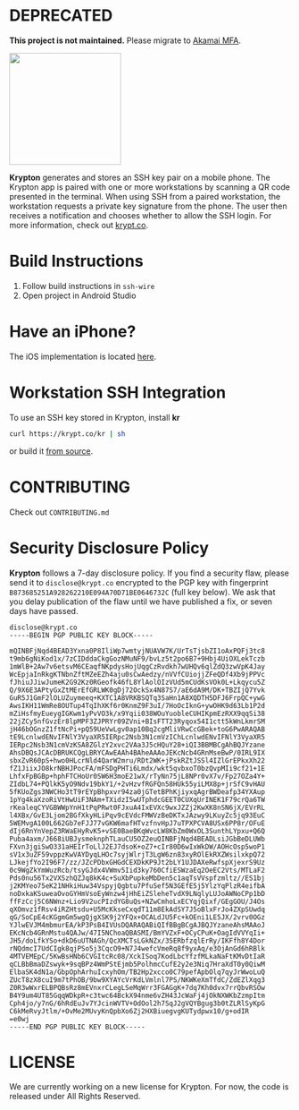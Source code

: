 # DEPRECATED

**This project is not maintained.** Please migrate to [Akamai MFA](https://mfa.akamai.com/help).

<a href="https://krypt.co"><img src="https://krypt.co/static/dist/img/krypton_core_logo.svg" width="200"/> </a>

__Krypton__ generates and stores an SSH key pair on a mobile phone. The
Krypton app is paired with one or more workstations by scanning a QR code
presented in the terminal. When using SSH from a paired workstation, the
workstation requests a private key signature from the phone. The user then
receives a notification and chooses whether to allow the SSH login. For more
information, check out [krypt.co](https://krypt.co).

# Build Instructions
1) Follow build instructions in `ssh-wire`
2) Open project in Android Studio

# Have an iPhone?
The iOS implementation is located [here](https://github.com/kryptco/krypton-ios).

# Workstation SSH Integration
To use an SSH key stored in Krypton, install __kr__
```sh
curl https://krypt.co/kr | sh
```
or build it [from source](https://github.com/kryptco/kr).

# CONTRIBUTING
Check out `CONTRIBUTING.md`

# Security Disclosure Policy
__Krypton__ follows a 7-day disclosure policy. If you find a security flaw,
please send it to `disclose@krypt.co` encrypted to the PGP key with fingerprint
`B873685251A928262210E094A70D71BE0646732C` (full key below). We ask that you
delay publication of the flaw until we have published a fix, or seven days have
passed.

```
disclose@krypt.co
-----BEGIN PGP PUBLIC KEY BLOCK-----

mQINBFjNqd4BEAD3Yxna0P8IliWp7wmtyjNUAVW7K/UrTsTjsbZI1oAxPQFj3tc8
t9mb6gNiKod1x/7zCIDddaCkgGozNMuNF9/bvLz5t2po6B7+9Hbj4UiOXLekTczb
1mWlB+2Aw7v6etsvM6CEaqfNKpdysHojUqgCzRvdkh7wUHQv6qlZdQ3zwVpK4Jay
WcEpjaInRkgKTNbnZftMZeEZh4aju0sCwAedzy/nVVfCUiojjZFeQDf4Xb9jPPVc
fJhiuJJiwJumeK2G92Kz0RGeofk46fL8YlAolOIzVUd5mCUdKsVOk0L+Lkqycu5Z
Q/9X6E3APtyGxZtMErEfGRLWK0gDj72OckSx4N87S7/aE6dA9M/DK+TBZIjQ7Yvk
GuR5J1GmF2lOLUZuymeeq+KXTC1A8VRKBSQTq3SaHn1A8XQDTH5DFJ6FrpQC+ywG
AwsIKH11WmRe8OUTup4TqIhXKf6r0KnmZ9F3uI/7HoOcIknG+ywOHK9d63Lb1P2d
mZiHsfmyEueygIGKwm1yPvVO3k/x9Yqii038WOuYuobleCUHIKpmEzRXX9qqSi38
22jZCy5nfGvzEr8lpMPF3ZJPRYr09ZVni+BIsFTT23Ryqox54I1ctt5kWnLkmrSM
jH46bOGnzZ1ftNcPi+pQ59UeVwLgv0ap10Bq2cgMliVRwCcGBek+toG6PwARAQAB
tE9LcnlwdENvIFNlY3VyaXR5IERpc2Nsb3N1cmVzIChLcnlwdENvIFNlY3VyaXR5
IERpc2Nsb3N1cmVzKSA8ZGlzY2xvc2VAa3J5cHQuY28+iQI3BBMBCgAhBQJYzane
AhsDBQsJCAcDBRUKCQgLBRYCAwEAAh4BAheAAAoJEKcNcb4GRnMseBwP/0IRL9IX
sbxZvR60pS+hwo0HLcrNld4QarW2mru/RDt2WK+jPskRZtJSSl4IZlGrEPkxXh22
fZ1JiixJO8krNBHJPocFA/mFSDgPHTi6Lmdx/wkt5qvbxoT0bzQvpMIi9cf21+1E
LhfxFpBGBp+hphFTCHoUr0SW6H3moE21wX/rTyNn75jL8NPr0vX7v/Fp27OZa4Y+
ZIdbL74+PQlkK5yO9Ndv19bkY1/+2vHzvfRGFQn58HUk55yiLMX8p+jrSfC9vHAU
5fKUoZgs3NWCHo3tT9rEYpBhpxvr94za0jGTetBPhKjiyxqAgrBWDeafp34YXAup
1pYg4kaXzoRiVtHwUiF3NAm+TXidzI5wUTphdcGEET0CUXqUrINEK1F79crQa6TW
rKealeqCYVGBWWpYnH1tPqPRwt0FJxuA4IxEVXc9wxJZZj2KwXK8nSN6jX/EVrRL
l4XBx/GvE3Ljom2BGfXkyHLiPqv9cEVdcFMWVzBeDKTxJAzwy9LKuyZc5jq93EuC
5WEMvgA100L662Gb7eFJJ77vGKW6mafHTvzfnvHpJ7uTPXPCVA8USx6PP8r/OFuE
dIj6RnYnVepZ3RWaEHyRvK5+vSE0BaeBKqWvcLW8KbZm0WxOL3SunthLYpxu+Q6Q
Puba4axm/J668iUBJysmeknphTLauCU5OZ2euQINBFjNqd4BEADLsiJGbBeDLUWb
FXvn3jgiSwO331aHEIrToLlJ2EJ7dsoK+oZ7+cIr80D6wIxWkDW/AOHcOsp5woP1
sV1x3uZF59vppzKwVAYDyqLHOc7syjWlrjT3LgW6zn83xyROlEkRXZWsilxkpQ72
LJkejfYo2I96F7/zz/JZcPDbxGHGdCEXDkKP9Jt2bLY1UJDAXeRwfspXjexrS9Uz
0c9WgZkYmWuzRcb/tsyGJdx4VWmv5Iid3ky760CfiESWzaEq2OeEC2Vts/MTLaF2
Pds0nu56Tx2VXSzhQZJq8kK4c+SuXbPupkeMbDen5c1aqTsVVspfzmltz//ES1bj
j2KMYeo75eK21NHkiHuw34VspyjQgbtu7PfuSef5N3GEfE5j5YlzYqPlzR4eifbA
noDxkaKSuweaOvoGYHmVsoEyWnzw4jHhEiZSleheTvdX9LNqlyLUJoAWNoCPp1bD
ffFzCcj5C6NWnz+Lio9V2ucPIzdYG8uQs+NZwCmhoLxECYqjQixf/GEgGOU/J4Os
qXOmvz1fRsv4iRZHtsdu+U5McKkseCxqdT11m8EkAdSY7J5oBlxFrJo4ZXpSUwdq
qG/SoCpE4cKGgmGm5wgQjgXSK9j2YFQx+OCALdJU5Fc+kOEni1LE5JX/2vrv0OGz
YJlwEVJM4mbmurEA/kP3PsB4IVUsDQARAQABiQIfBBgBCgAJBQJYzaneAhsMAAoJ
EKcNcb4GRnMstu4QAJw/47I5NChoaQBASMI/BmYVZxF+OCyCPuK+OagIdVVYqIi+
JH5/doLfkYSo+dkD6uUTNAGh/QcXMCTsLGkNZx/35ERbfzqlErRy/IKFfh8Y4Dor
rNQdmcI7UdCIgk8qjPSo5j3CqcO9+N7J4wefcVmeRq8f9yxAq/e3OjAnGd6hRBlk
4MTVEMEpC/5KwBsHNb6CVGItcRc08/XckISoq7KodLbcYfzfMLkaNaFtKMvDtIaR
qCLBbBmaDZswyk+9sqBPz4WmPStEjmb5PolhmcCufE2y2e3Niq7HraXdT0y0QiwM
ElbaSK4dN1a/GbpOphArhuIcxyhOm/TB2Hp2xcco0C79pefApbOlq7qyJrWwoLuQ
ZUcT8zX8cuI9m7tPhOB/9bw9XYAYcVrKdLVmlnl7PS/NKWKeXmTfdC/ZdEZlXqg3
Z0R3wWxrELBPQBsRz8mEVnxrCLegLSeMqWrr3FGAGgK+7dq7Kh0dvx7rrQbvRSOw
B4Y9um4UT85GqqWDkpR+c3twc64BckX94nme6vZH43JcWaFj4jOkNXWKbZzmpItm
Cph4jo/y7nG/6hRdEuJv7YJcinWVTV+OdOol2h7SqJ2gVQYBgug3b0tZLRlSyKpG
C6kMeRvyJtlm/+OvMe2MUvyKnQpbXo6Zj2HXBiuegvgKUTydpwx10/g+odIR
=e0wj
-----END PGP PUBLIC KEY BLOCK-----
```

# LICENSE
We are currently working on a new license for Krypton. For now, the code
is released under All Rights Reserved.
